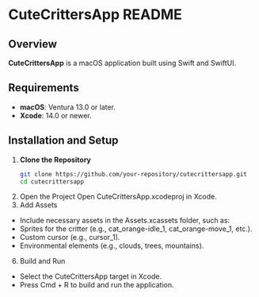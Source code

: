 # CuteCrittersApp README

## Overview
**CuteCrittersApp** is a macOS application built using Swift and SwiftUI. 

## Requirements
- **macOS**: Ventura 13.0 or later.
- **Xcode**: 14.0 or newer.

## Installation and Setup

1. **Clone the Repository**
   ```bash
   git clone https://github.com/your-repository/cutecrittersapp.git
   cd cutecrittersapp
   ```
2. Open the Project
Open CuteCrittersApp.xcodeproj in Xcode.
3. Add Assets
- Include necessary assets in the Assets.xcassets folder, such as:
- Sprites for the critter (e.g., cat_orange-idle_1, cat_orange-move_1, etc.).
- Custom cursor (e.g., cursor_1).
- Environmental elements (e.g., clouds, trees, mountains).
6. Build and Run
- Select the CuteCrittersApp target in Xcode.
- Press Cmd + R to build and run the application.

